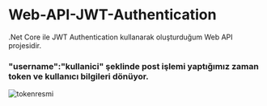 # Web-API-JWT-Authentication
.Net Core ile JWT Authentication kullanarak oluşturduğum Web API projesidir.

###  "username":"kullanici" şeklinde post işlemi yaptığımız zaman token ve kullanıcı bilgileri dönüyor.

![tokenresmi](https://user-images.githubusercontent.com/24482512/60988262-e4eb2080-a34b-11e9-89ab-7013e2ebe414.PNG)
